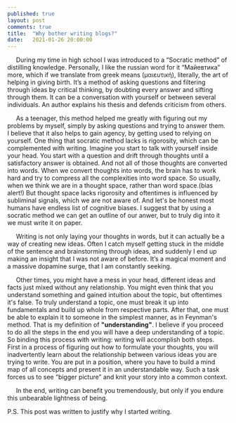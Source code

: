 ```yaml
---
published: true
layout: post
comments: true
title:  "Why bother writing blogs?"
date:   2021-01-26 20:00:00
---
```


&nbsp;&nbsp;&nbsp;&nbsp;&nbsp;During my time in high school I was introduced to a “Socratic method” of distilling knowledge. Personally, I like the russian word for it  “Майевтика” more, which if we translate from greek means (μαιευτική), literally, the art of helping in giving birth. It’s a method of asking questions and filtering through ideas by critical thinking, by doubting every answer and sifting through them. It can be a conversation with yourself or between several individuals. An author explains his thesis and defends criticism from others.

&nbsp;&nbsp;&nbsp;&nbsp;&nbsp;As a teenager, this method helped me greatly with figuring out my problems by myself, simply by asking questions and trying to answer them. I believe that it also helps to gain agency, by getting used to relying on yourself. One thing that socratic method lacks is rigorosity, which can be complemented with writing. Imagine you start to talk with yourself inside your head. You start with a question and drift through thoughts until a satisfactory answer is obtained. And not all of those thoughts are converted into words. When we convert thoughts into words, the brain has to work hard and try to compress all the complexities into word space. So usually, when we think we are in a thought space, rather than word space.(bias alert!) But thought space lacks rigorosity and oftentimes is influenced by subliminal signals, which we are not aware of. And let's be honest most humans have endless list of cognitive biases. I suggest that by using a socratic method we can get an outline of our anwer, but to truly dig into it we must write it on paper.

&nbsp;&nbsp;&nbsp;&nbsp;&nbsp;Writing is not only laying your thoughts in words, but it can actually be a way of creating new ideas. Often I catch myself getting stuck in the middle of the sentence and brainstorming through ideas, and suddenly I end up making an insight that I was not aware of before. It’s a magical moment and a massive dopamine surge, that I am constantly seeking. 

&nbsp;&nbsp;&nbsp;&nbsp;&nbsp;Other times, you might have a mess in your head, different ideas and facts just mixed without any relationship. You might even think that you understand something and gained intuition about the topic, but oftentimes it's false. To truly understand a topic, one must break it up into fundamentals and build up whole from respective parts. After that, one must be able to explain it to someone in the simplest manner, as in Feynman's method. That is my definition of **"understanding"**. I believe if you proceed to do all the steps in the end you will have a deep understanding of a topic. So binding this process with writing: writing will accomplish both steps. First in a process of figuring out how to formulate your thoughts, you will inadvertently learn about the relationship between various ideas you are trying to write. You are put in a position, where you have to build a mind map of all concepts and present it in an understandable way. Such a task forces us to see “bigger picture” and knit your story into a common context. 

&nbsp;&nbsp;&nbsp;&nbsp;&nbsp;In the end, writing can benefit you tremendously, but only if you endure this unbearable lightness of being.

P.S. This post was written to justify why I started writing.
